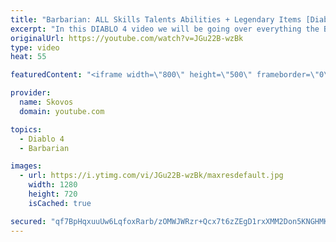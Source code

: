 ```yaml
---
title: "Barbarian: ALL Skills Talents Abilities + Legendary Items [Diablo 4]"
excerpt: "In this DIABLO 4 video we will be going over everything the BARBARIAN has to offer including QUADRUPLE WIELDING through the ARSENAL SYSTEM."
originalUrl: https://youtube.com/watch?v=JGu22B-wzBk
type: video
heat: 55

featuredContent: "<iframe width=\"800\" height=\"500\" frameborder=\"0\" src=\"https://www.youtube.com/embed/JGu22B-wzBk\" allow=\"accelerometer; autoplay; encrypted-media; gyroscope; picture-in-picture\" allowfullscreen></iframe>"

provider:
  name: Skovos
  domain: youtube.com

topics:
  - Diablo 4
  - Barbarian

images:
  - url: https://i.ytimg.com/vi/JGu22B-wzBk/maxresdefault.jpg
    width: 1280
    height: 720
    isCached: true

secured: "qf7BpHqxuuUw6LqfoxRarb/zOMWJWRzr+Qcx7t6zZEgD1rxXMM2Don5KNGHMK2emFp/MufrBm/+mRubOfOjHUw9pS7Qk4Aeik0/XD+k5ohrycFIyrznc3AIdosjCbmz0O5NH4BT3dTzMQyeDj8A67CL6ICwvmPBJN51tiZK6zwf65aRFnEvTznnaJ/e4Di0dp1xGKfX89UIMScsmN5JDJ8SN4/b5RfPeD9uZqrmMBbaDAI53NsH/7N0Z60WY8N+Eoy3mvehSPkEK2BoIK4iT05vhIfceWEhLf7bbEhFlqz0xCoIZol3q8CAlmAwdY5DX4A3axtQiAryWqbo78T6DDonSZ+AtyyLekVVilFrPdE8hp4tenzhUztvmTGb2byuhKD0KpGAeTtm72zB87MSPoQ==;TAL0itbcsxD76rlGvyRAkg=="
---
```


